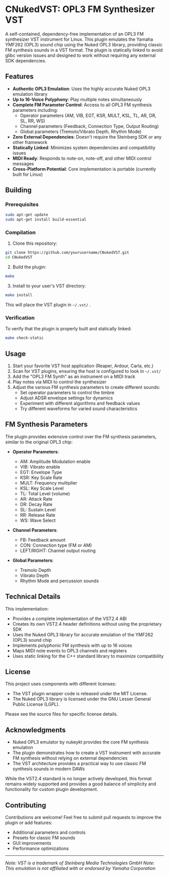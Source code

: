 # CNukedVST: OPL3 FM Synthesizer VST

A self-contained, dependency-free implementation of an OPL3 FM synthesizer VST instrument for Linux. This plugin emulates the Yamaha YMF262 (OPL3) sound chip using the Nuked OPL3 library, providing classic FM synthesis sounds in a VST format. The plugin is statically linked to avoid glibc version issues and designed to work without requiring any external SDK dependencies.

## Features

* **Authentic OPL3 Emulation**: Uses the highly accurate Nuked OPL3 emulation library
* **Up to 16-Voice Polyphony**: Play multiple notes simultaneously 
* **Complete FM Parameter Control**: Access to all OPL3 FM synthesis parameters including:
  + Operator parameters (AM, VIB, EGT, KSR, MULT, KSL, TL, AR, DR, SL, RR, WS)
  + Channel parameters (Feedback, Connection Type, Output Routing)
  + Global parameters (Tremolo/Vibrato Depth, Rhythm Mode)
* **Zero External Dependencies**: Doesn't require the Steinberg SDK or any other framework
* **Statically Linked**: Minimizes system dependencies and compatibility issues
* **MIDI Ready**: Responds to note-on, note-off, and other MIDI control messages
* **Cross-Platform Potential**: Core implementation is portable (currently built for Linux)

## Building

### Prerequisites

```bash
sudo apt-get update
sudo apt-get install build-essential
```

### Compilation

1. Clone this repository:

```bash
git clone https://github.com/yourusername/CNukedVST.git
cd CNukedVST
```

2. Build the plugin:

```bash
make
```

3. Install to your user's VST directory:

```bash
make install
```

This will place the VST plugin in `~/.vst/` .

### Verification

To verify that the plugin is properly built and statically linked:

```bash
make check-static
```

## Usage

1. Start your favorite VST host application (Reaper, Ardour, Carla, etc.)
2. Scan for VST plugins, ensuring the host is configured to look in `~/.vst/`
3. Add the "OPL3 FM Synth" as an instrument on a MIDI track
4. Play notes via MIDI to control the synthesizer
5. Adjust the various FM synthesis parameters to create different sounds:
   - Set operator parameters to control the timbre
   - Adjust ADSR envelope settings for dynamics
   - Experiment with different algorithms and feedback values
   - Try different waveforms for varied sound characteristics

## FM Synthesis Parameters

The plugin provides extensive control over the FM synthesis parameters, similar to the original OPL3 chip:

* **Operator Parameters**:
  + AM: Amplitude Modulation enable
  + VIB: Vibrato enable
  + EGT: Envelope Type
  + KSR: Key Scale Rate
  + MULT: Frequency multiplier
  + KSL: Key Scale Level
  + TL: Total Level (volume)
  + AR: Attack Rate
  + DR: Decay Rate
  + SL: Sustain Level
  + RR: Release Rate
  + WS: Wave Select

* **Channel Parameters**:
  + FB: Feedback amount
  + CON: Connection type (FM or AM)
  + LEFT/RIGHT: Channel output routing

* **Global Parameters**:
  + Tremolo Depth
  + Vibrato Depth
  + Rhythm Mode and percussion sounds

## Technical Details

This implementation:

* Provides a complete implementation of the VST2.4 ABI
* Creates its own VST2.4 header definitions without using the proprietary SDK
* Uses the Nuked OPL3 library for accurate emulation of the YMF262 (OPL3) sound chip
* Implements polyphonic FM synthesis with up to 16 voices
* Maps MIDI note events to OPL3 channels and registers
* Uses static linking for the C++ standard library to maximize compatibility

## License

This project uses components with different licenses:

* The VST plugin wrapper code is released under the MIT License.
* The Nuked OPL3 library is licensed under the GNU Lesser General Public License (LGPL).

Please see the source files for specific license details.

## Acknowledgments

* Nuked OPL3 emulator by nukeykt provides the core FM synthesis emulation
* The plugin demonstrates how to create a VST instrument with accurate FM synthesis without relying on external dependencies
* The VST architecture provides a practical way to use classic FM synthesis sounds in modern DAWs

While the VST2.4 standard is no longer actively developed, this format remains widely supported and provides a good balance of simplicity and functionality for custom plugin development.

## Contributing

Contributions are welcome! Feel free to submit pull requests to improve the plugin or add features:

* Additional parameters and controls
* Presets for classic FM sounds
* GUI improvements
* Performance optimizations

---

*Note: VST is a trademark of Steinberg Media Technologies GmbH*
*Note: This emulation is not affiliated with or endorsed by Yamaha Corporation*
